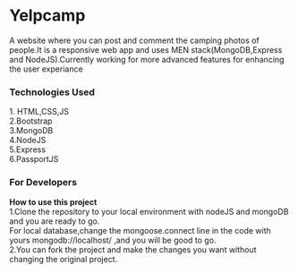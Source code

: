 # Yelpcamp
A website where you can post and comment the camping photos of people.It is a responsive web app and uses 
MEN stack(MongoDB,Express and NodeJS).Currently working for more advanced features for enhancing the user experiance <br>

<h3>Technologies Used </h3>
1. HTML,CSS,JS<br>
2.Bootstrap<br>
3.MongoDB<br>
4.NodeJS<br>
5.Express<br>
6.PassportJS<br>

<h3>For Developers </h3>
<strong>How to use this project </strong><br>
1.Clone the repository to your local environment with nodeJS and mongoDB and you are ready to go.<br>
For local database,change the mongoose.connect line in the code with yours mongodb://localhost/ ,and you will be good to go.<br>
2.You can fork the project and make the changes you want without changing the original project.
